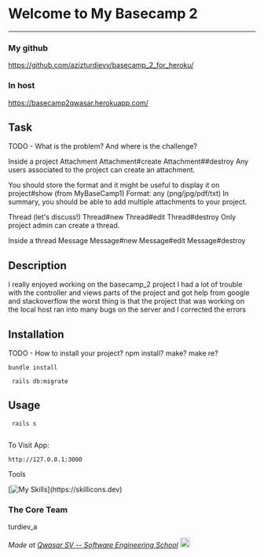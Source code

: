 # Welcome to My Basecamp 2
***
### My github
https://github.com/azizturdievv/basecamp_2_for_heroku/
### In host
https://basecamp2qwasar.herokuapp.com/


## Task
TODO - What is the problem? And where is the challenge?

Inside a project
Attachment
Attachment#create
Attachment##destroy
Any users associated to the project can create an attachment.

You should store the format and it might be useful to display it on project#show (from MyBaseCamp1)
Format: any (png/jpg/pdf/txt)
In summary, you should be able to add multiple attachments to your project.

Thread (let's discuss!)
Thread#new
Thread#edit
Thread#destroy
Only project admin can create a thread.

Inside a thread
Message
Message#new
Message#edit
Message#destroy
## Description
I really enjoyed working on the basecamp_2 project
I had a lot of trouble with the controller and views parts of the project
and got help from google and stackoverflow
the worst thing is that the project that was working on the local host ran into many bugs on the server and I corrected the errors

## Installation
TODO - How to install your project? npm install? make? make re?
```
bundle install
```
```
 rails db:migrate
```

## Usage

```
 rails s
 
```

To Visit App:

```
http://127.0.0.1:3000
```
Tools

[![My Skills](https://skillicons.dev/icons?i=ruby,rails,bootstrap,html,css,heroku,)](https://skillicons.dev)



### The Core Team

turdiev_a



<span><i>Made at <a href='https://qwasar.io'>Qwasar SV -- Software Engineering School</a></i></span>
<span><img alt="Qwasar SV -- Software Engineering School's Logo" src='https://storage.googleapis.com/qwasar-public/qwasar-logo_50x50.png' width='20px'></span>
